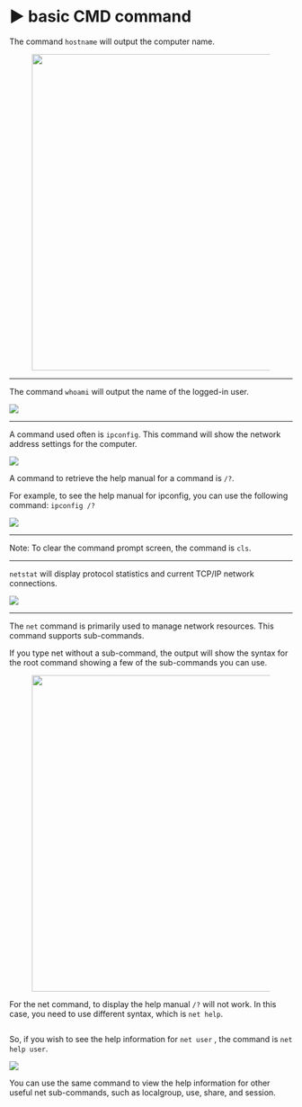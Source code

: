 # ▶️ basic CMD command

The command `hostname` will output the computer name.

<figure><img src="https://assets.tryhackme.com/additional/win-fun2/hostname.png" alt="" width="563"><figcaption></figcaption></figure>

***

The command `whoami` will output the name of the logged-in user.

![](https://assets.tryhackme.com/additional/win-fun2/whoami.png)

***

A command used often is `ipconfig`. This command will show the network address settings for the computer.

![](https://assets.tryhackme.com/additional/win-fun2/ipconfig.png)

A  command to retrieve the help manual for a command is `/?`.

For example, to see the help manual for ipconfig, you can use the following command: `ipconfig /?`

![](https://assets.tryhackme.com/additional/win-fun2/ipconfig-help.png)

***

Note: To clear the command prompt screen, the command is `cls`.

***

`netstat` will display protocol statistics and current TCP/IP network connections.&#x20;

![](https://assets.tryhackme.com/additional/win-fun2/netstat.png)

***

The `net` command is primarily used to manage network resources. This command supports sub-commands.

If you type net without a sub-command, the output will show the syntax for the root command showing a few of the sub-commands you can use.

<figure><img src="https://assets.tryhackme.com/additional/win-fun2/net.png" alt="" width="563"><figcaption></figcaption></figure>

For the net command, to display the help manual `/?` will not work. In this case, you need to use different syntax, which is `net help`.

<figure><img src="https://assets.tryhackme.com/additional/win-fun2/net-help.png" alt=""><figcaption></figcaption></figure>

So, if you wish to see the help information for `net user` , the command is `net help user`.&#x20;

![](https://assets.tryhackme.com/additional/win-fun2/net-help-user2.png)

You can use the same command to view the help information for other useful net sub-commands, such as localgroup, use, share, and session.&#x20;
